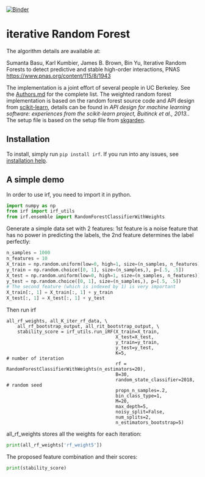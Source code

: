 [![Binder](https://mybinder.org/badge_logo.svg)](https://mybinder.org/v2/gh/Yu-Group/iterative-Random-Forest/master)

# iterative Random Forest
The algorithm details are available at: 

Sumanta Basu, Karl Kumbier, James B. Brown, Bin Yu,  Iterative Random Forests to detect predictive and stable high-order interactions, PNAS
<https://www.pnas.org/content/115/8/1943>

The implementation is a joint effort of several people in UC Berkeley. See the [Authors.md](Authors.md) for the complete list.
The weighted random forest implementation is based on the random forest source code and API design from [scikit-learn](http://scikit-learn.org/stable/index.html), details can be found in *API design for machine learning software: experiences from the scikit-learn project, Buitinck et al., 2013.*. The setup file is based on the setup file from [skgarden](https://github.com/scikit-garden/scikit-garden/tree/master/skgarden). 

## Installation
To install, simply run `pip install irf`. If you run into any issues, see [installation help](installation.md).

## A simple demo
In order to use irf, you need to import it in python.

```python
import numpy as np
from irf import irf_utils
from irf.ensemble import RandomForestClassifierWithWeights
```
Generate a simple data set with 2 features: 1st feature is a noise feature that has no power in predicting the labels, the 2nd feature determines the label perfectly:
```python
n_samples = 1000
n_features = 10
X_train = np.random.uniform(low=0, high=1, size=(n_samples, n_features))
y_train = np.random.choice([0, 1], size=(n_samples,), p=[.5, .5])
X_test = np.random.uniform(low=0, high=1, size=(n_samples, n_features))
y_test = np.random.choice([0, 1], size=(n_samples,), p=[.5, .5])
# The second feature (which is indexed by 1) is very important
X_train[:, 1] = X_train[:, 1] + y_train
X_test[:, 1] = X_test[:, 1] + y_test
```
Then run irf
```
all_rf_weights, all_K_iter_rf_data, \
    all_rf_bootstrap_output, all_rit_bootstrap_output, \
    stability_score = irf_utils.run_iRF(X_train=X_train,
                                        X_test=X_test,
                                        y_train=y_train,
                                        y_test=y_test,
                                        K=5,                          # number of iteration
                                        rf = RandomForestClassifierWithWeights(n_estimators=20),
                                        B=30,
                                        random_state_classifier=2018, # random seed
                                        propn_n_samples=.2,
                                        bin_class_type=1,
                                        M=20,
                                        max_depth=5,
                                        noisy_split=False,
                                        num_splits=2,
                                        n_estimators_bootstrap=5)
```
all_rf_weights stores all the weights for each iteration:
```python
print(all_rf_weights['rf_weight5'])
```
The proposed feature combination and their scores:
```python
print(stability_score)
```


